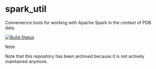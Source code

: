# spark_util
Convenience tools for working with Apache Spark in the context of PDB data.

[![Build Status](https://travis-ci.org/rcsb/spark_util.svg)](https://travis-ci.org/rcsb/spark_util)

> [!NOTE]
> Note that this repository has been archived because it is not actively maintained anymore.

